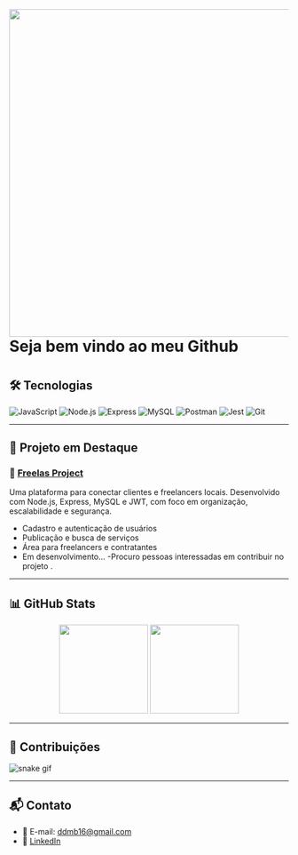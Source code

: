 <img align="right" height="590em" src="https://raw.githubusercontent.com/gist/Deviruy/29b1e0a0e4d325e56e21e645dbad9975/raw/4684f6f03fca8f4f28f1e275e490b6f2218de296/githubcard.svg"/>

<h1 align="left">Seja bem vindo ao meu Github <h1>

## 🛠️ Tecnologias

![JavaScript](https://img.shields.io/badge/-JavaScript-05122A?style=flat&logo=javascript)
![Node.js](https://img.shields.io/badge/-Node.js-05122A?style=flat&logo=node.js)
![Express](https://img.shields.io/badge/-Express-05122A?style=flat&logo=express)
![MySQL](https://img.shields.io/badge/-MySQL-05122A?style=flat&logo=mysql)
![Postman](https://img.shields.io/badge/-Postman-05122A?style=flat&logo=postman)
![Jest](https://img.shields.io/badge/-Jest-05122A?style=flat&logo=jest)
![Git](https://img.shields.io/badge/-Git-05122A?style=flat&logo=git)

---

## 🚀 Projeto em Destaque

### 💼 [Freelas Project](https://github.com/seuusuario/freelas-project)
Uma plataforma para conectar clientes e freelancers locais. Desenvolvido com Node.js, Express, MySQL e JWT, com foco em organização, escalabilidade e segurança.

- Cadastro e autenticação de usuários
- Publicação e busca de serviços
- Área para freelancers e contratantes
- Em desenvolvimento...
-Procuro pessoas interessadas em contribuir no projeto .
---

## 📊 GitHub Stats

<div align="center">
  <img height="160em" src="https://github-readme-stats.vercel.app/api?username=drauzin&show_icons=true&theme=tokyonight&include_all_commits=true&count_private=true"/>
  <img height="160em" src="https://github-readme-stats.vercel.app/api/top-langs/?username=drauzin&layout=compact&langs_count=7&theme=tokyonight"/>
</div>

---

## 🐍 Contribuições

![snake gif](https://github.com/drauzin/drauzin/blob/output/github-contribution-grid-snake.svg)

---

## 📬 Contato

- 📧 E-mail: ddmb16@gmail.com  
- 💼 [LinkedIn](https://linkedin.com/in/drauziodominik)

